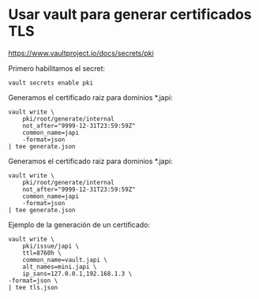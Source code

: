 # Usar vault para generar certificados TLS

https://www.vaultproject.io/docs/secrets/pki

Primero habilitamos el secret:

    vault secrets enable pki

Generamos el certificado raiz para dominios *.japi:

    vault write \
        pki/root/generate/internal
        not_after="9999-12-31T23:59:59Z"
        common_name=japi
        -format=json
    | tee generate.json

Generamos el certificado raiz para dominios *.japi:

    vault write \
        pki/root/generate/internal
        not_after="9999-12-31T23:59:59Z"
        common_name=japi
        -format=json
    | tee generate.json

Ejemplo de la generación de un certificado:

    vault write \
        pki/issue/japi \
        ttl=8760h \
        common_name=vault.japi \
        alt_names=mini.japi \
        ip_sans=127.0.0.1,192.168.1.3 \
    -format=json \
    | tee tls.json
